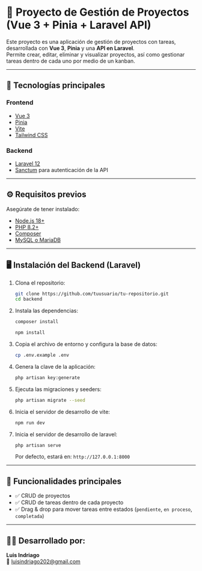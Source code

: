 # 🚀 Proyecto de Gestión de Proyectos (Vue 3 + Pinia + Laravel API)

Este proyecto es una aplicación de gestión de proyectos con tareas, desarrollada con **Vue 3**, **Pinia** y una **API en Laravel**.  
Permite crear, editar, eliminar y visualizar proyectos, así como gestionar tareas dentro de cada uno por medio de un kanban.

---

## 🧩 Tecnologías principales

### Frontend
- [Vue 3](https://vuejs.org/)
- [Pinia](https://pinia.vuejs.org/)
- [Vite](https://vitejs.dev/)
- [Tailwind CSS](https://tailwindcss.com/)

### Backend
- [Laravel 12](https://laravel.com/)
- [Sanctum](https://laravel.com/docs/sanctum) para autenticación de la API

---

## ⚙️ Requisitos previos

Asegúrate de tener instalado:
- [Node.js 18+](https://nodejs.org/)
- [PHP 8.2+](https://www.php.net/)
- [Composer](https://getcomposer.org/)
- [MySQL o MariaDB](https://www.mysql.com/)

---

## 🖥️ Instalación del Backend (Laravel)

1. Clona el repositorio:
   ```bash
   git clone https://github.com/tuusuario/tu-repositorio.git
   cd backend
   ```

2. Instala las dependencias:
   ```bash
   composer install
   ```

   ```bash
   npm install
   ```

3. Copia el archivo de entorno y configura la base de datos:
   ```bash
   cp .env.example .env
   ```

4. Genera la clave de la aplicación:
   ```bash
   php artisan key:generate
   ```

5. Ejecuta las migraciones y seeders:
   ```bash
   php artisan migrate --seed
   ```

6. Inicia el servidor de desarrollo de vite:
   ```bash
   npm run dev
   ```

7. Inicia el servidor de desarrollo de laravel:
   ```bash
   php artisan serve
   ```

   Por defecto, estará en: `http://127.0.0.1:8000`

---


## 🧠 Funcionalidades principales

- ✅ CRUD de proyectos  
- ✅ CRUD de tareas dentro de cada proyecto  
- ✅ Drag & drop para mover tareas entre estados (`pendiente`, `en proceso`, `completada`)  


---

## 👨‍💻 Desarrollado por:

**Luis Indriago**  
📧 luisindriago202@gmail.com